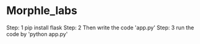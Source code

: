 # Morphle_labs

Step: 1  pip install flask
Step: 2  Then write the code 'app.py'
Step: 3  run the code by 'python app.py'
